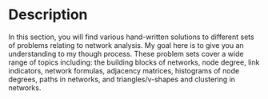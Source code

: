 <h1>Description</h1>
  In this section, you will find various hand-written solutions to different sets of problems relating to network analysis.  My goal here is to give you an understanding to my though process.  These problem sets cover a wide range of topics including: the building blocks of networks, node degree, link indicators, network formulas, adjacency matrices, histograms of node degrees, paths in networks, and  triangles/v-shapes and clustering in networks.
